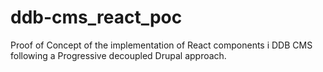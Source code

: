 # ddb-cms_react_poc
Proof of Concept of the implementation of React components i DDB CMS following a Progressive decoupled Drupal approach.
